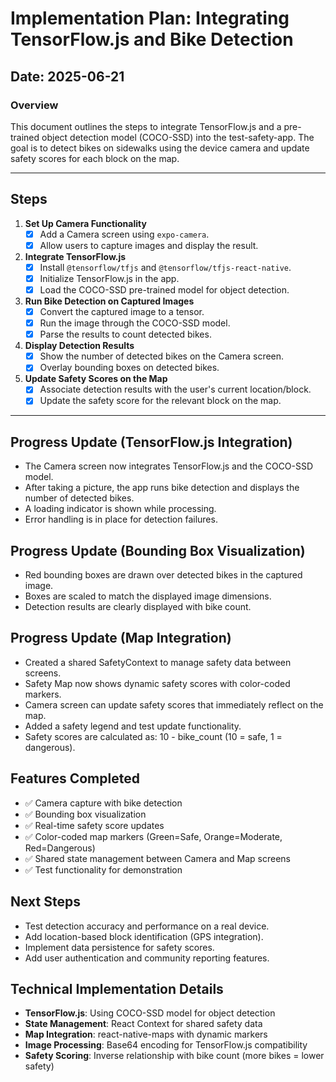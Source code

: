 # Implementation Plan: Integrating TensorFlow.js and Bike Detection

## Date: 2025-06-21

### Overview
This document outlines the steps to integrate TensorFlow.js and a pre-trained object detection model (COCO-SSD) into the test-safety-app. The goal is to detect bikes on sidewalks using the device camera and update safety scores for each block on the map.

---

## Steps

1. **Set Up Camera Functionality**
   - [x] Add a Camera screen using `expo-camera`.
   - [x] Allow users to capture images and display the result.

2. **Integrate TensorFlow.js**
   - [x] Install `@tensorflow/tfjs` and `@tensorflow/tfjs-react-native`.
   - [x] Initialize TensorFlow.js in the app.
   - [x] Load the COCO-SSD pre-trained model for object detection.

3. **Run Bike Detection on Captured Images**
   - [x] Convert the captured image to a tensor.
   - [x] Run the image through the COCO-SSD model.
   - [x] Parse the results to count detected bikes.

4. **Display Detection Results**
   - [x] Show the number of detected bikes on the Camera screen.
   - [x] Overlay bounding boxes on detected bikes.

5. **Update Safety Scores on the Map**
   - [x] Associate detection results with the user's current location/block.
   - [x] Update the safety score for the relevant block on the map.

---

## Progress Update (TensorFlow.js Integration)
- The Camera screen now integrates TensorFlow.js and the COCO-SSD model.
- After taking a picture, the app runs bike detection and displays the number of detected bikes.
- A loading indicator is shown while processing.
- Error handling is in place for detection failures.

## Progress Update (Bounding Box Visualization)
- Red bounding boxes are drawn over detected bikes in the captured image.
- Boxes are scaled to match the displayed image dimensions.
- Detection results are clearly displayed with bike count.

## Progress Update (Map Integration)
- Created a shared SafetyContext to manage safety data between screens.
- Safety Map now shows dynamic safety scores with color-coded markers.
- Camera screen can update safety scores that immediately reflect on the map.
- Added a safety legend and test update functionality.
- Safety scores are calculated as: 10 - bike_count (10 = safe, 1 = dangerous).

## Features Completed
- ✅ Camera capture with bike detection
- ✅ Bounding box visualization
- ✅ Real-time safety score updates
- ✅ Color-coded map markers (Green=Safe, Orange=Moderate, Red=Dangerous)
- ✅ Shared state management between Camera and Map screens
- ✅ Test functionality for demonstration

## Next Steps
- Test detection accuracy and performance on a real device.
- Add location-based block identification (GPS integration).
- Implement data persistence for safety scores.
- Add user authentication and community reporting features.

## Technical Implementation Details
- **TensorFlow.js**: Using COCO-SSD model for object detection
- **State Management**: React Context for shared safety data
- **Map Integration**: react-native-maps with dynamic markers
- **Image Processing**: Base64 encoding for TensorFlow.js compatibility
- **Safety Scoring**: Inverse relationship with bike count (more bikes = lower safety) 